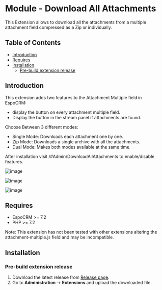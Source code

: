 # Module - Download All Attachments
This Extension allows to download all the attachments from a multiple attachment field compressed as a Zip or individually.

## Table of Contents

* [Introduction](#introduction)
* [Requires](#requires)
* [Installation](#installation)
    * [Pre-build extension release](#pre-build-extension-release)

## Introduction

This extension adds two features to the Attachment Multiple field in EspoCRM: 

- display the button on every attachment multiple field. 
- Display the button in the stream panel if attachments are found.

Choose Between 3 different modes:
- Single Mode: Downloads each attachment one by one.
- Zip Mode: Downloads a single archive with all the attachments.
- Dual Mode: Makes both modes available at the same time.

After installation visit /#Admin/DownloadAllAttachments to enable/disable features.

![image](https://user-images.githubusercontent.com/32223252/230526964-271d9c8b-e2ac-43dd-8d4c-11f93a69b423.png)

![image](https://user-images.githubusercontent.com/32223252/230527063-9d5315df-3f4e-458c-9bfd-899007c72562.png)

![image](https://user-images.githubusercontent.com/32223252/230527190-f6a26c77-a318-499a-8dcd-cd714b99ed57.png)


## Requires

- EspoCRM >= 7.2
- PHP >= 7.2

Note: This extension has not been tested with other extensions altering the attachment-multiple.js field and may be incompatible.

## Installation

### Pre-build extension release

1. Download the latest release from [Release page](https://github.com/Kharg/download-all-attachments/releases/latest).
2. Go to **Administration** -> **Extensions** and upload the downloaded file.
